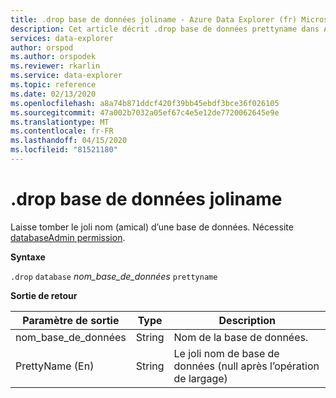 ```yaml
---
title: .drop base de données joliname - Azure Data Explorer (fr) Microsoft Docs
description: Cet article décrit .drop base de données prettyname dans Azure Data Explorer.
services: data-explorer
author: orspod
ms.author: orspodek
ms.reviewer: rkarlin
ms.service: data-explorer
ms.topic: reference
ms.date: 02/13/2020
ms.openlocfilehash: a8a74b871ddcf420f39bb45ebdf3bce36f026105
ms.sourcegitcommit: 47a002b7032a05ef67c4e5e12de7720062645e9e
ms.translationtype: MT
ms.contentlocale: fr-FR
ms.lasthandoff: 04/15/2020
ms.locfileid: "81521180"
---
```

# <a name="drop-database-prettyname"></a>.drop base de données joliname

Laisse tomber le joli nom (amical) d’une base de données.
Nécessite [databaseAdmin permission](../management/access-control/role-based-authorization.md).

**Syntaxe**

`.drop` `database` *nom_base_de_données* `prettyname`

**Sortie de retour**
 
|Paramètre de sortie |Type |Description 
|---|---|---
|nom_base_de_données |String |Nom de la base de données.
|PrettyName (En) |String |Le joli nom de base de données (null après l’opération de largage)